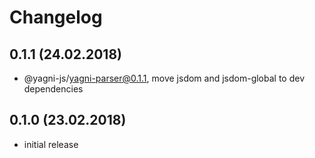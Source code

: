# Changelog


## 0.1.1 (24.02.2018)

- @yagni-js/yagni-parser@0.1.1, move jsdom and jsdom-global to dev dependencies


## 0.1.0 (23.02.2018)

- initial release
